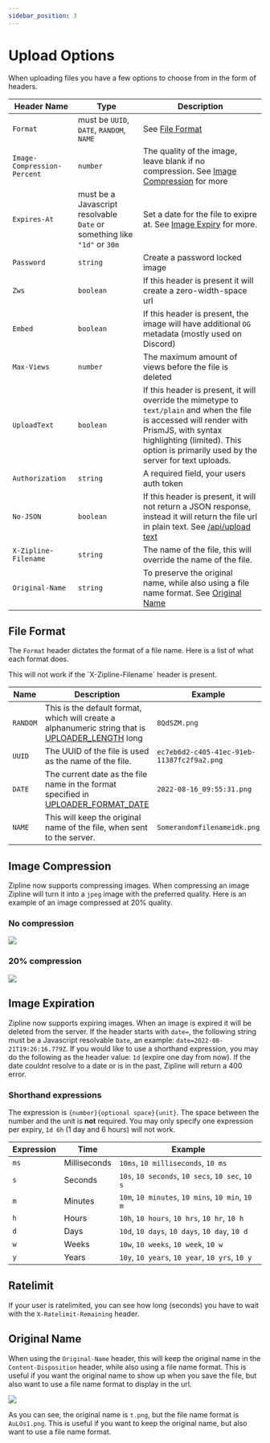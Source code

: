 ```yaml
---
sidebar_position: 3
---
```


# Upload Options

When uploading files you have a few options to choose from in the form of headers.

| Header Name                 | Type                                                                     | Description                                                                                                                                                                                                                        |
| --------------------------- | ------------------------------------------------------------------------ | ---------------------------------------------------------------------------------------------------------------------------------------------------------------------------------------------------------------------------------- |
| `Format`                    | must be `UUID`, `DATE`, `RANDOM`, `NAME`                                 | See [File Format](#file-format)                                                                                                                                                                                                    |
| `Image-Compression-Percent` | `number`                                                                 | The quality of the image, leave blank if no compression. See [Image Compression](#image-compression) for more                                                                                                                      |
| `Expires-At`                | must be a Javascript resolvable `Date` or something like `"1d"` or `30m` | Set a date for the file to exipre at. See [Image Expiry](#image-expiration) for more.                                                                                                                                              |
| `Password`                  | `string`                                                                 | Create a password locked image                                                                                                                                                                                                     |
| `Zws`                       | `boolean`                                                                | If this header is present it will create a zero-width-space url                                                                                                                                                                    |
| `Embed`                     | `boolean`                                                                | If this header is present, the image will have additional `OG` metadata (mostly used on Discord)                                                                                                                                   |
| `Max-Views`                 | `number`                                                                 | The maximum amount of views before the file is deleted                                                                                                                                                                             |
| `UploadText`                | `boolean`                                                                | If this header is present, it will override the mimetype to `text/plain` and when the file is accessed will render with PrismJS, with syntax highlighting (limited). This option is primarily used by the server for text uploads. |
| `Authorization`             | `string`                                                                 | A required field, your users auth token                                                                                                                                                                                            |
| `No-JSON`                   | `boolean`                                                                | If this header is present, it will not return a JSON response, instead it will return the file url in plain text. See [/api/upload text](/docs/api/upload#-ok-text)                                                                |
| `X-Zipline-Filename`        | `string`                                                                 | The name of the file, this will override the name of the file.                                                                                                                                                                     |
| `Original-Name`             | `string`                                                                 | To preserve the original name, while also using a file name format. See [Original Name](#original-name)                                                                                                                            |

## File Format

The `Format` header dictates the format of a file name. Here is a list of what each format does.

<Alert type="note">
  This will not work if the `X-Zipline-Filename` header is present.
</Alert>

| Name     | Description                                                                                                                               | Example                                    |
| -------- | ----------------------------------------------------------------------------------------------------------------------------------------- | ------------------------------------------ |
| `RANDOM` | This is the default format, which will create a alphanumeric string that is [UPLOADER_LENGTH](/docs/config/uploader#uploader_length) long | `8QdSZM.png`                               |
| `UUID`   | The UUID of the file is used as the name of the file.                                                                                     | `ec7eb6d2-c405-41ec-91eb-11387fc2f9a2.png` |
| `DATE`   | The current date as the file name in the format specified in [UPLOADER_FORMAT_DATE](/docs/config/uploader#)                               | `2022-08-16_09:55:31.png`                  |
| `NAME`   | This will keep the original name of the file, when sent to the server.                                                                    | `Somerandomfilenameidk.png`                |

## Image Compression

Zipline now supports compressing images. When compressing an image Zipline will turn it into a `jpeg` image with the preferred quality. Here is an example of an image compressed at 20% quality.

### No compression

![](/guides/compression-100.png)

### 20% compression

![](/guides/compression-20.png)

## Image Expiration

Zipline now supports expiring images.
When an image is expired it will be deleted from the server.
If the header starts with `date=`, the following string must be a Javascript resolvable `Date`, an example: `date=2022-08-21T19:26:16.779Z`.
If you would like to use a shorthand expression, you may do the following as the header value: `1d` (expire one day from now).
If the date couldnt resolve to a date or is in the past, Zipline will return a 400 error.

### Shorthand expressions

The expression is `{number}{optional space}{unit}`. The space between the number and the unit is **not** required. You may only specify one expression per expiry, `1d 6h` (1 day and 6 hours) will not work.

| Expression | Time         | Example                                          |
| ---------- | ------------ | ------------------------------------------------ |
| `ms`       | Milliseconds | `10ms`, `10 milliseconds`, `10 ms`               |
| `s`        | Seconds      | `10s`, `10 seconds`, `10 secs`, `10 sec`, `10 s` |
| `m`        | Minutes      | `10m`, `10 minutes`, `10 mins`, `10 min`, `10 m` |
| `h`        | Hours        | `10h`, `10 hours`, `10 hrs`, `10 hr`, `10 h`     |
| `d`        | Days         | `10d`, `10 days`, `10 days`, `10 day`, `10 d`    |
| `w`        | Weeks        | `10w`, `10 weeks`, `10 week`, `10 w`             |
| `y`        | Years        | `10y`, `10 years`, `10 year`, `10 yrs`, `10 y`   |

## Ratelimit

If your user is ratelimited, you can see how long (seconds) you have to wait with the `X-Ratelimit-Remaining` header.

## Original Name

When using the `Original-Name` header, this will keep the original name in the `Content-Disposition` header, while also using a file name format. This is useful if you want the original name to show up when you save the file, but also want to use a file name format to display in the url.

![](/guides/original-name-1.png)

As you can see, the original name is `t.png`, but the file name format is `AuLOs1.png`. This is useful if you want to keep the original name, but also want to use a file name format.

